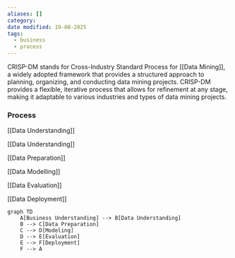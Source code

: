 ```yaml
---
aliases: []
category:
date modified: 19-08-2025
tags:
  - business
  - process
---
```

CRISP-DM stands for Cross-Industry Standard Process for [[Data Mining]], a widely adopted framework that provides a structured approach to planning, organizing, and conducting data mining projects. CRISP-DM provides a flexible, iterative process that allows for refinement at any stage, making it adaptable to various industries and types of data mining projects.

### Process

[[Data Understanding]]
   
[[Data Understanding]]
   
[[Data Preparation]]

[[Data Modelling]]
   
[[Data Evaluation]]
   
[[Data Deployment]]


```mermaid
graph TD
    A[Business Understanding] --> B[Data Understanding]
    B --> C[Data Preparation]
    C --> D[Modeling]
    D --> E[Evaluation]
    E --> F[Deployment]
    F --> A
```